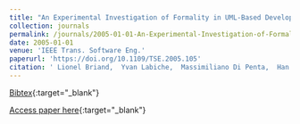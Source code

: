 ```yaml
---
title: "An Experimental Investigation of Formality in UML-Based Development"
collection: journals
permalink: /journals/2005-01-01-An-Experimental-Investigation-of-Formality-in-UML-Based-Development
date: 2005-01-01
venue: 'IEEE Trans. Software Eng.'
paperurl: 'https://doi.org/10.1109/TSE.2005.105'
citation: ' Lionel Briand,  Yvan Labiche,  Massimiliano Di Penta,  Han Yan-Bondoc, &quot;An Experimental Investigation of Formality in UML-Based Development.&quot; IEEE Trans. Software Eng., 2005.'
---
```

[Bibtex](https://dblp.org/rec/bib/journals/tse/BriandLPY05){:target="_blank"}

[Access paper here](https://doi.org/10.1109/TSE.2005.105){:target="_blank"}

